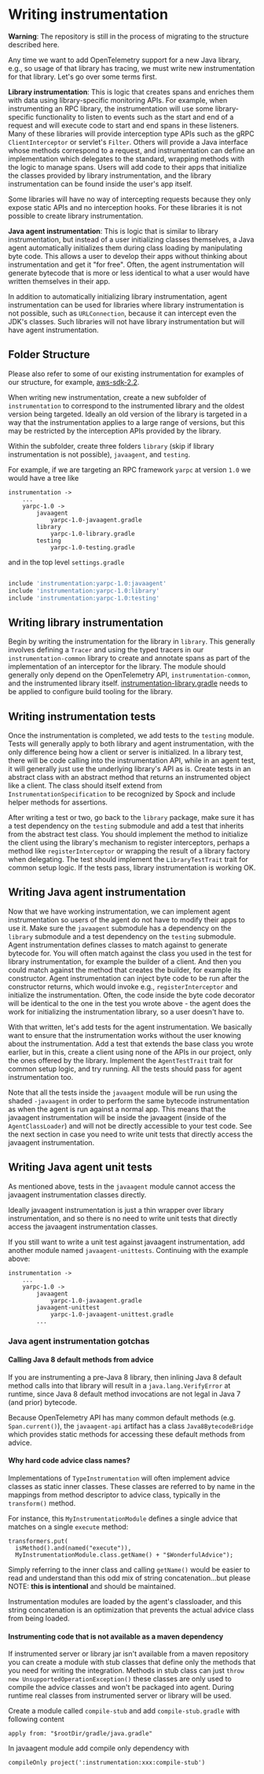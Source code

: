 # Writing instrumentation

**Warning**: The repository is still in the process of migrating to the structure described here.

Any time we want to add OpenTelemetry support for a new Java library, e.g., so usage
of that library has tracing, we must write new instrumentation for that library. Let's
go over some terms first.

**Library instrumentation**: This is logic that creates spans and enriches them with data
using library-specific monitoring APIs. For example, when instrumenting an RPC library,
the instrumentation will use some library-specific functionality to listen to events such
as the start and end of a request and will execute code to start and end spans in these
listeners. Many of these libraries will provide interception type APIs such as the gRPC
`ClientInterceptor` or servlet's `Filter`. Others will provide a Java interface whose methods
correspond to a request, and instrumentation can define an implementation which delegates
to the standard, wrapping methods with the logic to manage spans. Users will add code to their
apps that initialize the classes provided by library instrumentation, and the library instrumentation
can be found inside the user's app itself.

Some libraries will have no way of intercepting requests because they only expose static APIs
and no interception hooks. For these libraries it is not possible to create library
instrumentation.

**Java agent instrumentation**: This is logic that is similar to library instrumentation, but instead
of a user initializing classes themselves, a Java agent automatically initializes them during
class loading by manipulating byte code. This allows a user to develop their apps without thinking
about instrumentation and get it "for free". Often, the agent instrumentation will generate
bytecode that is more or less identical to what a user would have written themselves in their app.

In addition to automatically initializing library instrumentation, agent instrumentation can be used
for libraries where library instrumentation is not possible, such as `URLConnection`, because it can
intercept even the JDK's classes. Such libraries will not have library instrumentation but will have
agent instrumentation.

## Folder Structure

Please also refer to some of our existing instrumentation for examples of our structure, for example,
[aws-sdk-2.2](../../instrumentation/aws-sdk/aws-sdk-2.2).

When writing new instrumentation, create a new subfolder of `instrumentation` to correspond to the
instrumented library and the oldest version being targeted. Ideally an old version of the library is
targeted in a way that the instrumentation applies to a large range of versions, but this may be
restricted by the interception APIs provided by the library.

Within the subfolder, create three folders `library` (skip if library instrumentation is not possible),
`javaagent`, and `testing`.

For example, if we are targeting an RPC framework `yarpc` at version `1.0` we would have a tree like

```
instrumentation ->
    ...
    yarpc-1.0 ->
        javaagent
            yarpc-1.0-javaagent.gradle
        library
            yarpc-1.0-library.gradle
        testing
            yarpc-1.0-testing.gradle
```

and in the top level `settings.gradle`

```groovy

include 'instrumentation:yarpc-1.0:javaagent'
include 'instrumentation:yarpc-1.0:library'
include 'instrumentation:yarpc-1.0:testing'
```

## Writing library instrumentation

Begin by writing the instrumentation for the library in `library`. This generally involves defining a
`Tracer` and using the typed tracers in our `instrumentation-common` library to create and annotate
spans as part of the implementation of an interceptor for the library. The module should generally
only depend on the OpenTelemetry API, `instrumentation-common`, and the instrumented library itself.
[instrumentation-library.gradle](../../gradle/instrumentation-library.gradle) needs to be applied to
configure build tooling for the library.

## Writing instrumentation tests

Once the instrumentation is completed, we add tests to the `testing` module. Tests will
generally apply to both library and agent instrumentation, with the only difference being how a client
or server is initialized. In a library test, there will be code calling into the instrumentation API,
while in an agent test, it will generally just use the underlying library's API as is. Create tests in an
abstract class with an abstract method that returns an instrumented object like a client. The class
should itself extend from `InstrumentationSpecification` to be recognized by Spock and include helper
methods for assertions.

After writing a test or two, go back to the `library` package, make sure it has a test dependency on the
`testing` submodule and add a test that inherits from the abstract test class. You should implement
the method to initialize the client using the library's mechanism to register interceptors, perhaps
a method like `registerInterceptor` or wrapping the result of a library factory when delegating. The
test should implement the `LibraryTestTrait` trait for common setup logic. If the tests pass,
library instrumentation is working OK.

## Writing Java agent instrumentation

Now that we have working instrumentation, we can implement agent instrumentation so users of the agent
do not have to modify their apps to use it. Make sure the `javaagent` submodule has a dependency on the
`library` submodule and a test dependency on the `testing` submodule. Agent instrumentation defines
classes to match against to generate bytecode for. You will often match against the class you used
in the test for library instrumentation, for example the builder of a client. And then you could
match against the method that creates the builder, for example its constructor. Agent instrumentation
can inject byte code to be run after the constructor returns, which would invoke e.g.,
`registerInterceptor` and initialize the instrumentation. Often, the code inside the byte code
decorator will be identical to the one in the test you wrote above - the agent does the work for
initializing the instrumentation library, so a user doesn't have to.

With that written, let's add tests for the agent instrumentation. We basically want to ensure that
the instrumentation works without the user knowing about the instrumentation. Add a test that extends
the base class you wrote earlier, but in this, create a client using none of the APIs in our project,
only the ones offered by the library. Implement the `AgentTestTrait` trait for common setup logic,
and try running. All the tests should pass for agent instrumentation too.

Note that all the tests inside the `javaagent` module will be run using the shaded `-javaagent`
in order to perform the same bytecode instrumentation as when the agent is run against a normal app.
This means that the javaagent instrumentation will be inside the javaagent (inside of the
`AgentClassLoader`) and will not be directly accessible to your test code. See the next section in
case you need to write unit tests that directly access the javaagent instrumentation.

## Writing Java agent unit tests

As mentioned above, tests in the `javaagent` module cannot access the javaagent instrumentation
classes directly.

Ideally javaagent instrumentation is just a thin wrapper over library instrumentation, and so there
is no need to write unit tests that directly access the javaagent instrumentation classes.

If you still want to write a unit test against javaagent instrumentation, add another module
named `javaagent-unittests`. Continuing with the example above:

```
instrumentation ->
    ...
    yarpc-1.0 ->
        javaagent
            yarpc-1.0-javaagent.gradle
        javaagent-unittest
            yarpc-1.0-javaagent-unittest.gradle
        ...
```

### Java agent instrumentation gotchas

#### Calling Java 8 default methods from advice

If you are instrumenting a pre-Java 8 library, then inlining Java 8 default method calls into that
library will result in a `java.lang.VerifyError` at runtime, since Java 8 default method invocations
are not legal in Java 7 (and prior) bytecode.

Because OpenTelemetry API has many common default methods (e.g. `Span.current()`),
the `javaagent-api` artifact has a class `Java8BytecodeBridge` which provides static methods
for accessing these default methods from advice.

#### Why hard code advice class names?

Implementations of `TypeInstrumentation` will often implement advice classes as static inner classes.
These classes are referred to by name in the mappings from method descriptor to advice class,
typically in the `transform()` method.

For instance, this `MyInstrumentationModule` defines a single advice that matches
on a single `execute` method:

```
transformers.put(
  isMethod().and(named("execute")),
  MyInstrumentationModule.class.getName() + "$WonderfulAdvice");
```

Simply referring to the inner class and
calling `getName()` would be easier to read and understand than
this odd mix of string concatenation...but please NOTE:  **this is intentional**
and should be maintained.

Instrumentation modules are loaded by the agent's classloader, and this
string concatenation is an optimization that prevents the actual advice class
from being loaded.

#### Instrumenting code that is not available as a maven dependency

If instrumented server or library jar isn't available from a maven repository you can create a
module with stub classes that define only the methods that you need for writing the integration.
Methods in stub class can just `throw new UnsupportedOperationException()` these classes are only
used to compile the advice classes and won't be packaged into agent. During runtime real classes
from instrumented server or library will be used.

Create a module called `compile-stub` and add `compile-stub.gradle` with following content
```
apply from: "$rootDir/gradle/java.gradle"
```
In javaagent module add compile only dependency with
```
compileOnly project(':instrumentation:xxx:compile-stub')
```
